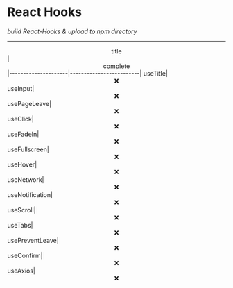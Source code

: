 **React Hooks**
=================

_build React-Hooks & upload to npm directory_

---------------------------------------------

<center>title</center>|<center>complete</center>
|---------------------|-------------------------|
useTitle|<center>❌</center>
useInput|<center>❌</center>
usePageLeave|<center>❌</center>
useClick|<center>❌</center>
useFadeIn|<center>❌</center>
useFullscreen|<center>❌</center>
useHover|<center>❌</center>
useNetwork|<center>❌</center>
useNotification|<center>❌</center>
useScroll|<center>❌</center>
useTabs|<center>❌</center>
usePreventLeave|<center>❌</center>
useConfirm|<center>❌</center>
useAxios|<center>❌</center>